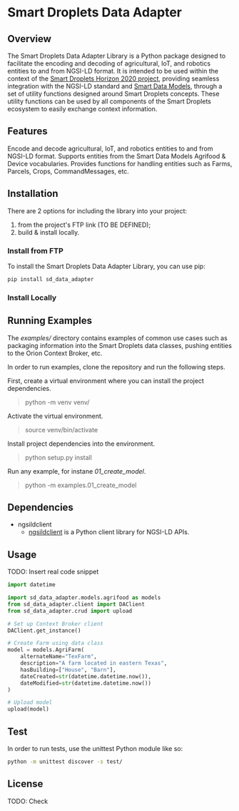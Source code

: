 # Smart Droplets Data Adapter

## Overview

The Smart Droplets Data Adapter Library is a Python package designed to facilitate the encoding and decoding of agricultural, IoT, and robotics entities to and from NGSI-LD format. It is intended to be used within the context of the [Smart Droplets Horizon 2020 project](https://smartdroplets.eu/), providing seamless integration with the NGSI-LD standard and [Smart Data Models](https://smartdatamodels.org/), through a set of utility functions designed around Smart Droplets concepts. These utility functions can be used by all components of the Smart Droplets ecosystem to easily exchange context information.

## Features

Encode and decode agricultural, IoT, and robotics entities to and from NGSI-LD format.
Supports entities from the Smart Data Models Agrifood & Device vocabularies.
Provides functions for handling entities such as Farms, Parcels, Crops, CommandMessages, etc.

## Installation

There are 2 options for including the library into your project:

1. from the project's FTP link (TO BE DEFINED);
1. build & install locally.

### Install from FTP

To install the Smart Droplets Data Adapter Library, you can use pip:

```bash
pip install sd_data_adapter
```

### Install Locally

## Running Examples

The _examples/_ directory contains examples of common use cases such as packaging information into the Smart Droplets data classes, pushing entities to the Orion Context Broker, etc.

In order to run examples, clone the repository and run the following steps.

First, create a virtual environment where you can install the project dependencies.

> python -m venv venv/

Activate the virtual environment.

> source venv/bin/activate

Install project dependencies into the environment.

> python setup.py install

Run any example, for instane _01_create_model_.

> python -m examples.01_create_model

## Dependencies

- ngsildclient
    - [ngsildclient](https://pypi.org/project/ngsildclient/) is a Python client library for NGSI-LD APIs.

## Usage

TODO: Insert real code snippet

```py
import datetime

import sd_data_adapter.models.agrifood as models
from sd_data_adapter.client import DAClient
from sd_data_adapter.crud import upload

# Set up Context Broker client     
DAClient.get_instance()

# Create Farm using data class
model = models.AgriFarm(
    alternateName="TexFarm",
    description="A farm located in eastern Texas",
    hasBuilding=["House", "Barn"],
    dateCreated=str(datetime.datetime.now()),
    dateModified=str(datetime.datetime.now())
)

# Upload model 
upload(model)
```

## Test

In order to run tests, use the unittest Python module like so:

```bash
python -m unittest discover -s test/
```

## License

TODO: Check